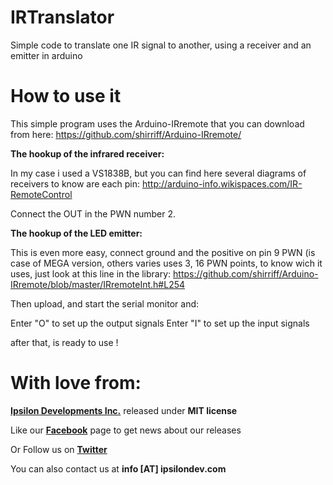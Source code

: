 IRTranslator
============

Simple code to translate one IR signal to another, using a receiver and an emitter in arduino

How to use it
============

This simple program uses the Arduino-IRremote that you can download from here: https://github.com/shirriff/Arduino-IRremote/

**The hookup of the infrared receiver:**

In my case i used a VS1838B, but you can find here several diagrams of receivers to know are each pin: http://arduino-info.wikispaces.com/IR-RemoteControl

Connect the OUT in the PWN number 2.

**The hookup of the LED emitter:**

This is even more easy, connect ground and the positive on pin 9 PWN (is case of MEGA version, others varies uses 3, 16 PWN points, to know wich it uses, just look at this line in the library: https://github.com/shirriff/Arduino-IRremote/blob/master/IRremoteInt.h#L254

Then upload, and start the serial monitor and: 

Enter "O" to set up the output signals
Enter "I" to set up the input signals

after that, is ready to use !


With love from:
============

**[Ipsilon Developments Inc.](http://www.ipsilondev.com)** released under **MIT license**

Like our **[Facebook](http://www.facebook.com/ipsilondev)** page to get news about our releases

Or Follow us on **[Twitter](https://twitter.com/ipsilondev)**

You can also contact us at **info [AT] ipsilondev.com**
